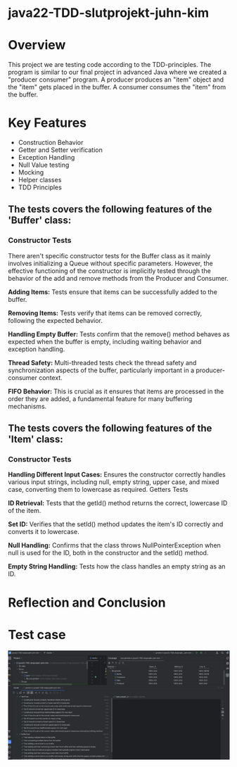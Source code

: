 # java22-TDD-slutprojekt-juhn-kim

# Overview
This project we are testing code according to the TDD-principles. The program is similar to our final project in advanced Java where 
we created a "producer consumer" program. A producer produces an "item" object and the "item" gets placed in the buffer.
A consumer consumes the "item" from the buffer.

# Key Features
* Construction Behavior
* Getter and Setter verification 
* Exception Handling
* Null Value testing
* Mocking
* Helper classes
* TDD Principles

## The tests covers the following features of the 'Buffer' class:
### Constructor Tests
There aren't specific constructor tests for the Buffer class as it mainly involves initializing a
Queue<Item> without specific parameters. However, the effective functioning of the constructor is
implicitly tested through the behavior of the add and remove methods from the Producer and Consumer.

**Adding Items:** Tests ensure that items can be successfully added to the buffer.

**Removing Items:** Tests verify that items can be removed correctly, following the expected behavior.

**Handling Empty Buffer:** Tests confirm that the remove() method behaves as expected when the buffer is empty, including waiting behavior and exception handling.

**Thread Safety:** Multi-threaded tests check the thread safety and synchronization aspects of the buffer, particularly important in a producer-consumer context.

**FIFO Behavior:** This is crucial as it ensures that items are processed in the order they are added, a fundamental feature for many buffering mechanisms.


## The tests covers the following features of the 'Item' class:

### Constructor Tests
**Handling Different Input Cases:** Ensures the constructor correctly handles various input strings, including null, empty string, upper case, and mixed case, converting them to lowercase as required.
Getters Tests

**ID Retrieval:** Tests that the getId() method returns the correct, lowercase ID of the item.

**Set ID:** Verifies that the setId() method updates the item's ID correctly and converts it to lowercase.

**Null Handling:** Confirms that the class throws NullPointerException when null is used for the ID, both in the constructor and the setId() method.

**Empty String Handling:** Tests how the class handles an empty string as an ID.

# Reflection and Conclusion



# Test case
![slutprojekt_test.png](slutprojekt_test.png)
